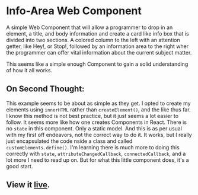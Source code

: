 # Info-Area Web Component

A simple Web Component that will allow a programmer to drop in an element, a title, and body information and create a card like info box that is divided into two sections. A colored column to the left with an attention getter, like Hey!, or Stop!, followed by an information area to the right wher the programmer can offer vital information about the current subject matter.


This seems like a simple enough Component to gain a solid understanding of how it all works.

## On Second Thought:
This example seems to be about as simple as they get. I opted to create my elements using `innerHTML` rather than `createElement()`, and the like thus far. I know this method is not best practice, but it just seems a lot easier to follow. It seems more like how one creates Components in React. There is no `state` in this component. Only a static model. And this is as per usual with my first off endeavors, not the correct way to do it. It works, but I really just encapsulated the code nside a class and called `customElements.define()`. I'm learning there is much more to doing this correctly with `state`, `attributeChangedCallback`, `connectedCallback`, and a lot more I need to read up on. But for what this little component does, it's a good start. 

View it [live](https://ddcroft73.github.io/info-area/).
---
